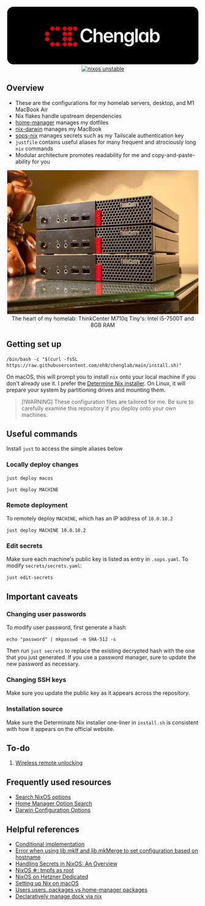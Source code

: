 <p align="center">
<img src=".github/background.gif" width=500 alt="chenglab" />
<br>
<a href="https://nixos.org"><img src="https://img.shields.io/badge/NixOS-unstable-blue.svg?style=flat-square&logo=NixOS&logoColor=white" alt="nixos unstable"></a>
</p>

## Overview

- These are the configurations for my homelab servers, desktop, and M1 MacBook
  Air
- Nix flakes handle upstream dependencies
- [home-manager](https://github.com/nix-community/home-manager) manages my
  dotfiles
- [nix-darwin](https://github.com/LnL7/nix-darwin) manages my MacBook
- [sops-nix](https://github.com/Mic92/sops-nix) manages secrets such as my
  Tailscale authentication key
- `justfile` contains useful aliases for many frequent and atrociously long `nix`
  commands
- Modular architecture promotes readability for me and copy-and-paste-ability
  for you

<p align="center">
<img src=".github/servers.jpg" width=500 alt="chenglab" />
<br>
The heart of my homelab: ThinkCenter M710q Tiny's: Intel i5-7500T and 8GB RAM
</p>

## Getting set up 

```
/bin/bash -c "$(curl -fsSL https://raw.githubusercontent.com/eh8/chenglab/main/install.sh)"
```

On macOS, this will prompt you to install `nix` onto your local machine if you
don't already use it. I prefer the [Determine Nix
installer](https://zero-to-nix.com/start/install). On Linux, it will prepare
your system by partitioning drives and mounting them.

> [!WARNING] These configuration files are tailored for me. Be sure to carefully
> examine this repository if you deploy onto your own machines.

## Useful commands

Install `just` to access the simple aliases below

### Locally deploy changes

```
just deploy macos
```

```
just deploy MACHINE
```

### Remote deployment

To remotely deploy `MACHINE`, which has an IP address of `10.0.10.2`

```
just deploy MACHINE 10.0.10.2
```

### Edit secrets

Make sure each machine's public key is listed as
entry in `.sops.yaml`. To modify `secrets/secrets.yaml`:

```
just edit-secrets
```

## Important caveats

### Changing user passwords

To modify user password, first generate a hash

```
echo "password" | mkpasswd -m SHA-512 -s
```

Then run `just secrets` to replace the existing decrypted hash with the one that
you just generated. If you use a password manager, sure to update the new
password as necessary.

### Changing SSH keys

Make sure you update the public key as it appears across the repository.

### Installation source

Make sure the Determinate Nix installer one-liner in `install.sh` is consistent
with how it appears on the official website.

## To-do

1. [Wireless remote
   unlocking](https://discourse.nixos.org/t/wireless-connection-within-initrd/38317/13)

## Frequently used resources

- [Search NixOS options](https://search.nixos.org/options)
- [Home Manager Option
  Search](https://mipmip.github.io/home-manager-option-search/)
- [Darwin Configuration
  Options](https://daiderd.com/nix-darwin/manual/index.html)

## Helpful references

- [Conditional
  implementation](https://nixos.wiki/wiki/Extend_NixOS#Conditional_Implementation)
- [Error when using lib.mkIf and lib.mkMerge to set configuration based on
  hostname](https://stackoverflow.com/questions/77527439/error-when-using-lib-mkif-and-lib-mkmerge-to-set-configuration-based-on-hostname)
- [Handling Secrets in NixOS: An
  Overview](https://lgug2z.com/articles/handling-secrets-in-nixos-an-overview/)
- [NixOS ❄: tmpfs as root](https://elis.nu/blog/2020/05/nixos-tmpfs-as-root)
- [NixOS on Hetzner
  Dedicated](https://mhu.dev/posts/2024-01-06-nixos-on-hetzner)
- [Setting up Nix on macOS](https://nixcademy.com/2024/01/15/nix-on-macos/)
- [Users.users.<name>.packages vs home-manager
  packages](https://discourse.nixos.org/t/users-users-name-packages-vs-home-manager-packages/22240)
- [Declaratively manage dock via
  nix](https://github.com/dustinlyons/nixos-config/blob/8a14e1f0da074b3f9060e8c822164d922bfeec29/modules/darwin/home-manager.nix#L74)
